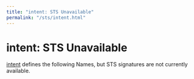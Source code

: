 ```yaml
---
title: "intent: STS Unavailable"
permalink: "/sts/intent.html"
---
```


# intent: STS Unavailable


[intent](/cd/intent)
defines the following Names, but STS signatures are not currently available.

